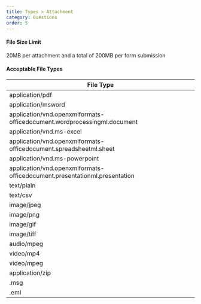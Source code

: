 ```yaml
---
title: Types > Attachment
category: Questions
order: 5
---
```


#### File Size Limit

20MB per attachment and a total of 200MB per form submission

#### Acceptable File Types

|File Type|
|---|
|application/pdf|
|application/msword|
|application/vnd.openxmlformats-officedocument.wordprocessingml.document|
|application/vnd.ms-excel|
|application/vnd.openxmlformats-officedocument.spreadsheetml.sheet|
|application/vnd.ms-powerpoint|
|application/vnd.openxmlformats-officedocument.presentationml.presentation|
|text/plain|
|text/csv|
|image/jpeg|
|image/png|
|image/gif|
|image/tiff|
|audio/mpeg|
|video/mp4|
|video/mpeg|
|application/zip|
|.msg|
|.eml|
